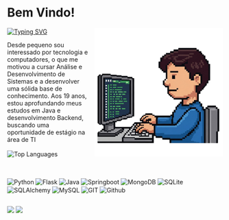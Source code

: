 # Bem Vindo!

<p float="left">
  <a href="https://git.io/typing-svg">
     <img src="https://readme-typing-svg.demolab.com?font=Fira+Code&pause=1000&color=F74C6AFF&random=false&width=499&height=40&lines=Guilherme+Castro" alt="Typing SVG" />
  </a>

  <img src="https://github.com/guilhermecastropires/guilhermecastropires/blob/main/pixelart.png" width="300" align="right" style="margin-left: 15px;">

   <p float="left">
      Desde pequeno sou interessado por tecnologia e computadores, o que me motivou a cursar Análise e Desenvolvimento de Sistemas e a desenvolver uma sólida base de conhecimento. 
      Aos 19 anos, estou aprofundando meus estudos em Java e desenvolvimento Backend, buscando uma oportunidade de estágio na área de TI
      <br>
      <br>
      <img src="https://github-readme-stats.vercel.app/api/top-langs/?username=guilhermecastropires&layout=compact&theme=dark" alt="Top Languages">
  </p>

##

<div style="display: inline_block"><br>              
  <img align="center" alt="Python" height="40" width="40" src="https://cdn.jsdelivr.net/gh/devicons/devicon@latest/icons/python/python-original.svg">
  <img align="center" alt="Flask" height="40" width="40" src="https://cdn.jsdelivr.net/gh/devicons/devicon@latest/icons/flask/flask-original.svg">
  <img align="center" alt="Java" height="40" width="40" src="https://cdn.jsdelivr.net/gh/devicons/devicon@latest/icons/java/java-original.svg">
  <img align="center" alt="Springboot" height="40" width="40" src="https://cdn.jsdelivr.net/gh/devicons/devicon@latest/icons/spring/spring-original.svg">
  <img align="center" alt="MongoDB" height="40" width="40" src="https://cdn.jsdelivr.net/gh/devicons/devicon@latest/icons/mongodb/mongodb-original.svg">
  <img align="center" alt="SQLite" height="40" width="40" src="https://cdn.jsdelivr.net/gh/devicons/devicon@latest/icons/sqlite/sqlite-original.svg">
  <img align="center" alt="SQLAlchemy" height="40" width="40" src="https://cdn.jsdelivr.net/gh/devicons/devicon@latest/icons/sqlalchemy/sqlalchemy-original.svg">
  <img align="center" alt="MySQL" height="40" width="40" src="https://cdn.jsdelivr.net/gh/devicons/devicon@latest/icons/mysql/mysql-original.svg">    
  <img align="center" alt="GIT" height="40" width="40" src="https://cdn.jsdelivr.net/gh/devicons/devicon@latest/icons/git/git-original.svg">    
  <img align="center" alt="Github" height="40" width="40" src="https://cdn.jsdelivr.net/gh/devicons/devicon@latest/icons/github/github-original.svg">       
</div>  

##

<div>
  <a href="https://www.linkedin.com/in/guilhermecastropires/" target="_blank"><img src="https://img.shields.io/badge/-LinkedIn-%230077B5?style=for-the-badge&logo=linkedin&logoColor=white" target="_blank"></a> 
  <a href="https://www.instagram.com/_castroguii/" target="_blank"><img src="https://img.shields.io/badge/Instagram-E4405F?style=for-the-badge&logo=instagram&logoColor=white"></a>  
</div



          
